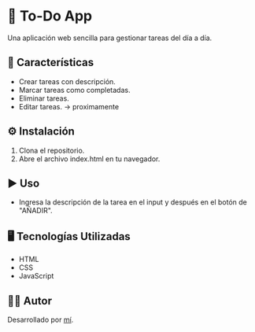 # 📝 To-Do App

Una aplicación web sencilla para gestionar tareas del día a día.

## 🚀 Características

- Crear tareas con descripción.
- Marcar tareas como completadas. 
- Eliminar tareas.
- Editar tareas. -> proximamente

## ⚙️ Instalación

1. Clona el repositorio.
2. Abre el archivo index.html en tu navegador.

## ▶️ Uso 

- Ingresa la descripción de la tarea en el input y después en el botón de "AÑADIR".

## 🖥️ Tecnologías Utilizadas

- HTML
- CSS
- JavaScript

## 👨‍💻 Autor

Desarrollado por [mí](https://github.com/FerDeveloperJS).